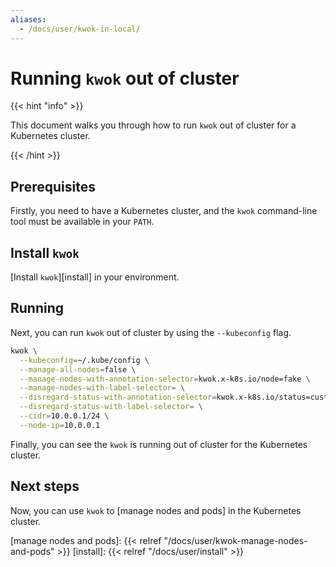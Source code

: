 ```yaml
---
aliases:
  - /docs/user/kwok-in-local/
---
```


# Running `kwok` out of cluster

{{< hint "info" >}}

This document walks you through how to run `kwok` out of cluster for a Kubernetes cluster.

{{< /hint >}}

## Prerequisites

Firstly, you need to have a Kubernetes cluster, and the `kwok` command-line tool must be available in your `PATH`.

## Install `kwok`

[Install `kwok`][install] in your environment.

## Running

Next, you can run `kwok` out of cluster by using the `--kubeconfig` flag.

```bash
kwok \
  --kubeconfig=~/.kube/config \
  --manage-all-nodes=false \
  --manage-nodes-with-annotation-selector=kwok.x-k8s.io/node=fake \
  --manage-nodes-with-label-selector= \
  --disregard-status-with-annotation-selector=kwok.x-k8s.io/status=custom \
  --disregard-status-with-label-selector= \
  --cidr=10.0.0.1/24 \
  --node-ip=10.0.0.1
```

Finally, you can see the `kwok` is running out of cluster for the Kubernetes cluster.

## Next steps

Now, you can use `kwok` to [manage nodes and pods] in the Kubernetes cluster.

[manage nodes and pods]: {{< relref "/docs/user/kwok-manage-nodes-and-pods" >}}
[install]: {{< relref "/docs/user/install" >}}
